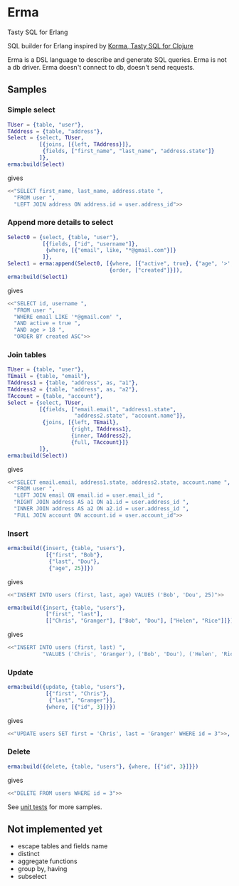 # Erma

Tasty SQL for Erlang

SQL builder for Erlang inspired by [Korma, Tasty SQL for Clojure](http://sqlkorma.com/)

Erma is a DSL language to describe and generate SQL queries.
Erma is not a db driver. Erma doesn't connect to db, doesn't send requests.


## Samples

### Simple select

```erlang
TUser = {table, "user"},
TAddress = {table, "address"},
Select = {select, TUser,
          [{joins, [{left, TAddress}]},
           {fields, ["first_name", "last_name", "address.state"]}
          ]},
erma:build(Select)
```
gives
```erlang
<<"SELECT first_name, last_name, address.state ",
  "FROM user ",
  "LEFT JOIN address ON address.id = user.address_id">>
```

### Append more details to select

```erlang
Select0 = {select, {table, "user"},
           [{fields, ["id", "username"]},
            {where, [{"email", like, "*@gmail.com"}]}
           ]},
Select1 = erma:append(Select0, [{where, [{"active", true}, {"age", '>', 18}]},
                                {order, ["created"]}]),
erma:build(Select1)
```
gives
```erlang
<<"SELECT id, username ",
  "FROM user ",
  "WHERE email LIKE '*@gmail.com' ",
  "AND active = true ",
  "AND age > 18 ",
  "ORDER BY created ASC">>
```

### Join tables

```erlang
TUser = {table, "user"},
TEmail = {table, "email"},
TAddress1 = {table, "address", as, "a1"},
TAddress2 = {table, "address", as, "a2"},
TAccount = {table, "account"},
Select = {select, TUser,
          [{fields, ["email.email", "address1.state",
                     "address2.state", "account.name"]},
           {joins, [{left, TEmail},
                    {right, TAddress1},
                    {inner, TAddress2},
                    {full, TAccount}]}
          ]},
erma:build(Select))
```
gives
```erlang
<<"SELECT email.email, address1.state, address2.state, account.name ",
  "FROM user ",
  "LEFT JOIN email ON email.id = user.email_id ",
  "RIGHT JOIN address AS a1 ON a1.id = user.address_id ",
  "INNER JOIN address AS a2 ON a2.id = user.address_id ",
  "FULL JOIN account ON account.id = user.account_id">>
```

### Insert

```erlang
erma:build({insert, {table, "users"},
            [{"first", "Bob"},
             {"last", "Dou"},
             {"age", 25}]})
```
gives
```erlang
<<"INSERT INTO users (first, last, age) VALUES ('Bob', 'Dou', 25)">>
```

```erlang
erma:build({insert, {table, "users"},
            ["first", "last"],
            [["Chris", "Granger"], ["Bob", "Dou"], ["Helen", "Rice"]]})
```
gives
```erlang
<<"INSERT INTO users (first, last) ",
           "VALUES ('Chris', 'Granger'), ('Bob', 'Dou'), ('Helen', 'Rice')">>
```

### Update

```erlang
erma:build({update, {table, "users"},
            [{"first", "Chris"},
             {"last", "Granger"}],
            {where, [{"id", 3}]}})
```
gives
```erlang
<<"UPDATE users SET first = 'Chris', last = 'Granger' WHERE id = 3">>,
```

### Delete

```erlang
erma:build({delete, {table, "users"}, {where, [{"id", 3}]}})
```
gives
```erlang
<<"DELETE FROM users WHERE id = 3">>
```

See [unit tests](test/) for more samples.


## Not implemented yet

 - escape tables and fields name
 - distinct
 - aggregate functions
 - group by, having
 - subselect

